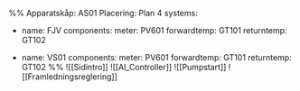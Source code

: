 %%
Apparatskåp: AS01
Placering: Plan 4
systems:

  - name: FJV
    components:
      meter: PV601
      forwardtemp: GT101
      returntemp: GT102
  
  - name: VS01
    components:
      meter: PV601
      forwardtemp: GT101
      returntemp: GT102
%%
![[Sidintro]]
![[AI_Controller]]
![[Pumpstart]]
![[Framledningsreglering]]
